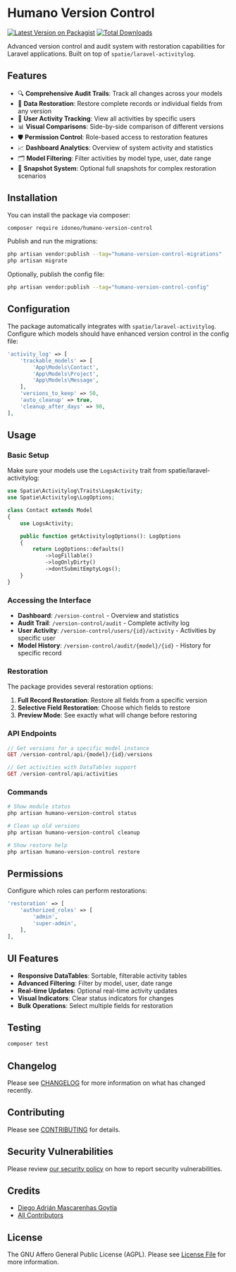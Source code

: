 # Humano Version Control

[![Latest Version on Packagist](https://img.shields.io/packagist/v/idoneo/humano-version-control.svg?style=flat-square)](https://packagist.org/packages/idoneo/humano-version-control)
[![Total Downloads](https://img.shields.io/packagist/dt/idoneo/humano-version-control.svg?style=flat-square)](https://packagist.org/packages/idoneo/humano-version-control)

Advanced version control and audit system with restoration capabilities for Laravel applications. Built on top of `spatie/laravel-activitylog`.

## Features

- 🔍 **Comprehensive Audit Trails**: Track all changes across your models
- 🔄 **Data Restoration**: Restore complete records or individual fields from any version
- 👤 **User Activity Tracking**: View all activities by specific users
- 📊 **Visual Comparisons**: Side-by-side comparison of different versions
- 🛡️ **Permission Control**: Role-based access to restoration features
- 📈 **Dashboard Analytics**: Overview of system activity and statistics
- 🗂️ **Model Filtering**: Filter activities by model type, user, date range
- 💾 **Snapshot System**: Optional full snapshots for complex restoration scenarios

## Installation

You can install the package via composer:

```bash
composer require idoneo/humano-version-control
```

Publish and run the migrations:

```bash
php artisan vendor:publish --tag="humano-version-control-migrations"
php artisan migrate
```

Optionally, publish the config file:

```bash
php artisan vendor:publish --tag="humano-version-control-config"
```

## Configuration

The package automatically integrates with `spatie/laravel-activitylog`. Configure which models should have enhanced version control in the config file:

```php
'activity_log' => [
    'trackable_models' => [
        'App\Models\Contact',
        'App\Models\Project',
        'App\Models\Message',
    ],
    'versions_to_keep' => 50,
    'auto_cleanup' => true,
    'cleanup_after_days' => 90,
],
```

## Usage

### Basic Setup

Make sure your models use the `LogsActivity` trait from spatie/laravel-activitylog:

```php
use Spatie\Activitylog\Traits\LogsActivity;
use Spatie\Activitylog\LogOptions;

class Contact extends Model
{
    use LogsActivity;

    public function getActivitylogOptions(): LogOptions
    {
        return LogOptions::defaults()
            ->logFillable()
            ->logOnlyDirty()
            ->dontSubmitEmptyLogs();
    }
}
```

### Accessing the Interface

- **Dashboard**: `/version-control` - Overview and statistics
- **Audit Trail**: `/version-control/audit` - Complete activity log
- **User Activity**: `/version-control/users/{id}/activity` - Activities by specific user
- **Model History**: `/version-control/audit/{model}/{id}` - History for specific record

### Restoration

The package provides several restoration options:

1. **Full Record Restoration**: Restore all fields from a specific version
2. **Selective Field Restoration**: Choose which fields to restore
3. **Preview Mode**: See exactly what will change before restoring

### API Endpoints

```php
// Get versions for a specific model instance
GET /version-control/api/{model}/{id}/versions

// Get activities with DataTables support
GET /version-control/api/activities
```

### Commands

```bash
# Show module status
php artisan humano-version-control status

# Clean up old versions
php artisan humano-version-control cleanup

# Show restore help
php artisan humano-version-control restore
```

## Permissions

Configure which roles can perform restorations:

```php
'restoration' => [
    'authorized_roles' => [
        'admin',
        'super-admin',
    ],
],
```

## UI Features

- **Responsive DataTables**: Sortable, filterable activity tables
- **Advanced Filtering**: Filter by model, user, date range
- **Real-time Updates**: Optional real-time activity updates
- **Visual Indicators**: Clear status indicators for changes
- **Bulk Operations**: Select multiple fields for restoration

## Testing

```bash
composer test
```

## Changelog

Please see [CHANGELOG](CHANGELOG.md) for more information on what has changed recently.

## Contributing

Please see [CONTRIBUTING](CONTRIBUTING.md) for details.

## Security Vulnerabilities

Please review [our security policy](../../security/policy) on how to report security vulnerabilities.

## Credits

- [Diego Adrián Mascarenhas Goytía](https://github.com/diego-mascarenhas)
- [All Contributors](../../contributors)

## License

The GNU Affero General Public License (AGPL). Please see [License File](LICENSE.md) for more information.
